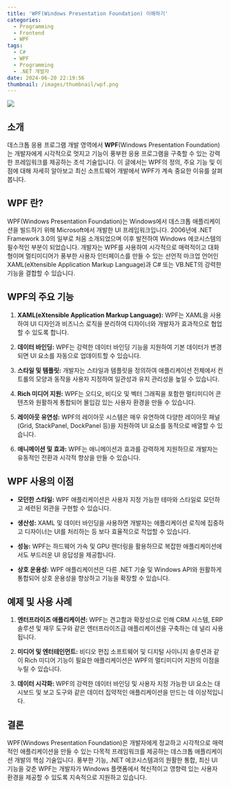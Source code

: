 ```yaml
---
title: 'WPF(Windows Presentation Foundation) 이해하기'
categories:
  - Programming
  - Frontend
  - WPF
tags:
  - C#
  - WPF
  - Programming
  - .NET 개발자
date: 2024-06-20 22:19:56
thumbnail: /images/thumbnail/wpf.png
---
```


![](/images/header/wpf-3.png)

## 소개

데스크톱 응용 프로그램 개발 영역에서 **WPF**(Windows Presentation Foundation)는 개발자에게 시각적으로 멋지고 기능이 풍부한 응용 프로그램을 구축할 수 있는 강력한 프레임워크를 제공하는 초석 기술입니다. 이 글에서는 WPF의 정의, 주요 기능 및 이점에 대해 자세히 알아보고 최신 소프트웨어 개발에서 WPF가 계속 중요한 이유를 살펴봅니다.

## WPF 란?

WPF(Windows Presentation Foundation)는 Windows에서 데스크톱 애플리케이션을 빌드하기 위해 Microsoft에서 개발한 UI 프레임워크입니다. 2006년에 .NET Framework 3.0의 일부로 처음 소개되었으며 이후 발전하여 Windows 에코시스템의 필수적인 부분이 되었습니다. 개발자는 WPF를 사용하여 시각적으로 매력적이고 대화형이며 멀티미디어가 풍부한 사용자 인터페이스를 만들 수 있는 선언적 마크업 언어인 XAML(eXtensible Application Markup Language)과 C# 또는 VB.NET의 강력한 기능을 결합할 수 있습니다.

## WPF의 주요 기능

1. **XAML(eXtensible Application Markup Language):** WPF는 XAML을 사용하여 UI 디자인과 비즈니스 로직을 분리하여 디자이너와 개발자가 효과적으로 협업할 수 있도록 합니다.

2. **데이터 바인딩:** WPF는 강력한 데이터 바인딩 기능을 지원하여 기본 데이터가 변경되면 UI 요소를 자동으로 업데이트할 수 있습니다.

3. **스타일 및 템플릿:** 개발자는 스타일과 템플릿을 정의하여 애플리케이션 전체에서 컨트롤의 모양과 동작을 사용자 지정하여 일관성과 유지 관리성을 높일 수 있습니다.

4. **Rich 미디어 지원:** WPF는 오디오, 비디오 및 벡터 그래픽을 포함한 멀티미디어 콘텐츠와 원활하게 통합되어 몰입감 있는 사용자 환경을 만들 수 있습니다.

5. **레이아웃 유연성:** WPF의 레이아웃 시스템은 매우 유연하여 다양한 레이아웃 패널(Grid, StackPanel, DockPanel 등)을 지원하여 UI 요소를 동적으로 배열할 수 있습니다.

6. **애니메이션 및 효과:** WPF는 애니메이션과 효과를 강력하게 지원하므로 개발자는 유동적인 전환과 시각적 향상을 만들 수 있습니다.

## WPF 사용의 이점

- **모던한 스타일:** WPF 애플리케이션은 사용자 지정 가능한 테마와 스타일로 모던하고 세련된 외관을 구현할 수 있습니다.

- **생산성:** XAML 및 데이터 바인딩을 사용하면 개발자는 애플리케이션 로직에 집중하고 디자이너는 UI를 처리하는 등 보다 효율적으로 작업할 수 있습니다.

- **성능:** WPF는 하드웨어 가속 및 GPU 렌더링을 활용하므로 복잡한 애플리케이션에서도 부드러운 UI 응답성을 제공합니다.

- **상호 운용성:** WPF 애플리케이션은 다른 .NET 기술 및 Windows API와 원활하게 통합되어 상호 운용성을 향상하고 기능을 확장할 수 있습니다.

## 예제 및 사용 사례

1. **엔터프라이즈 애플리케이션:** WPF는 견고함과 확장성으로 인해 CRM 시스템, ERP 솔루션 및 재무 도구와 같은 엔터프라이즈급 애플리케이션을 구축하는 데 널리 사용됩니다.

2. **미디어 및 엔터테인먼트:** 비디오 편집 소프트웨어 및 디지털 사이니지 솔루션과 같이 Rich 미디어 기능이 필요한 애플리케이션은 WPF의 멀티미디어 지원의 이점을 누릴 수 있습니다.

3. **데이터 시각화:** WPF의 강력한 데이터 바인딩 및 사용자 지정 가능한 UI 요소는 대시보드 및 보고 도구와 같은 데이터 집약적인 애플리케이션을 만드는 데 이상적입니다.

## 결론

WPF(Windows Presentation Foundation)은 개발자에게 정교하고 시각적으로 매력적인 애플리케이션을 만들 수 있는 다목적 프레임워크를 제공하는 데스크톱 애플리케이션 개발의 핵심 기술입니다. 풍부한 기능, .NET 에코시스템과의 원활한 통합, 최신 UI 기능을 갖춘 WPF는 개발자가 Windows 플랫폼에서 혁신적이고 영향력 있는 사용자 환경을 제공할 수 있도록 지속적으로 지원하고 있습니다.
